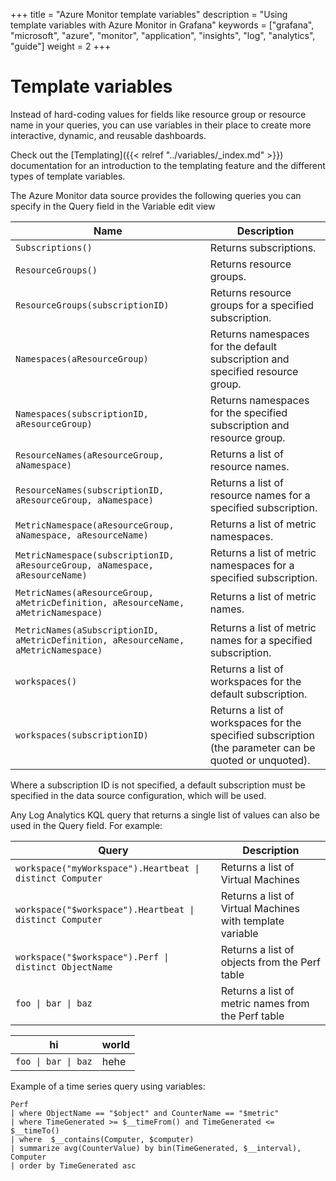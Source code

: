 +++
title = "Azure Monitor template variables"
description = "Using template variables with Azure Monitor in Grafana"
keywords = ["grafana", "microsoft", "azure", "monitor", "application", "insights", "log", "analytics", "guide"]
weight = 2
+++

# Template variables

Instead of hard-coding values for fields like resource group or resource name in your queries, you can use variables in their place to create more interactive, dynamic, and reusable dashboards.

Check out the [Templating]({{< relref "../variables/_index.md" >}}) documentation for an introduction to the templating feature and the different
types of template variables.

The Azure Monitor data source provides the following queries you can specify in the Query field in the Variable edit view

| Name                                                                         | Description                                                                                            |
| ---------------------------------------------------------------------------- | ------------------------------------------------------------------------------------------------------ |
| `Subscriptions()`                                                            | Returns subscriptions.                                                                                 |
| `ResourceGroups()`                                                           | Returns resource groups.                                                                               |
| `ResourceGroups(subscriptionID)`                                             | Returns resource groups for a specified subscription.                                                  |
| `Namespaces(aResourceGroup)`                                                 | Returns namespaces for the default subscription and specified resource group.                          |
| `Namespaces(subscriptionID, aResourceGroup)`                                 | Returns namespaces for the specified subscription and resource group.                                  |
| `ResourceNames(aResourceGroup, aNamespace)`                                  | Returns a list of resource names.                                                                      |
| `ResourceNames(subscriptionID, aResourceGroup, aNamespace)`                  | Returns a list of resource names for a specified subscription.                                         |
| `MetricNamespace(aResourceGroup, aNamespace, aResourceName)`                 | Returns a list of metric namespaces.                                                                   |
| `MetricNamespace(subscriptionID, aResourceGroup, aNamespace, aResourceName)` | Returns a list of metric namespaces for a specified subscription.                                      |
| `MetricNames(aResourceGroup, aMetricDefinition, aResourceName, aMetricNamespace)`                     | Returns a list of metric names.                                                                        |
| `MetricNames(aSubscriptionID, aMetricDefinition, aResourceName, aMetricNamespace)`     | Returns a list of metric names for a specified subscription.                                           |
| `workspaces()`                                                               | Returns a list of workspaces for the default subscription.                                             |
| `workspaces(subscriptionID)`                                                 | Returns a list of workspaces for the specified subscription (the parameter can be quoted or unquoted). |

Where a subscription ID is not specified, a default subscription must be specified in the data source configuration, which will be used.

Any Log Analytics KQL query that returns a single list of values can also be used in the Query field. For example:

| Query                                                     | Description                                               |
| --------------------------------------------------------- | --------------------------------------------------------- |
| `workspace("myWorkspace").Heartbeat \| distinct Computer` | Returns a list of Virtual Machines                        |
| `workspace("$workspace").Heartbeat \| distinct Computer`  | Returns a list of Virtual Machines with template variable |
| `workspace("$workspace").Perf \| distinct ObjectName`     | Returns a list of objects from the Perf table             |
| `foo \| bar \| baz`                                       | Returns a list of metric names from the Perf table        |

| hi                  | world |
| ------------------- | ----- |
| `foo \| bar \| baz` | hehe  |

Example of a time series query using variables:

```kusto
Perf
| where ObjectName == "$object" and CounterName == "$metric"
| where TimeGenerated >= $__timeFrom() and TimeGenerated <= $__timeTo()
| where  $__contains(Computer, $computer)
| summarize avg(CounterValue) by bin(TimeGenerated, $__interval), Computer
| order by TimeGenerated asc
```
